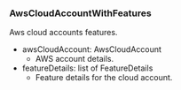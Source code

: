 ### AwsCloudAccountWithFeatures
Aws cloud accounts features.

- awsCloudAccount: AwsCloudAccount
  - AWS account details.
- featureDetails: list of FeatureDetails
  - Feature details for the cloud account.
